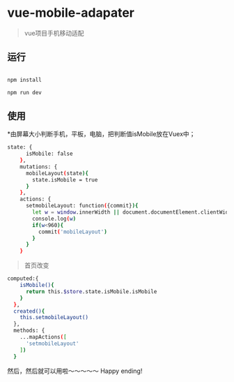 # vue-mobile-adapater

> vue项目手机移动适配

## 运行

``` bash

npm install

npm run dev

```

## 使用

*由屏幕大小判断手机，平板，电脑，把判断值isMobile放在Vuex中；
>

``` bash
state: {
      isMobile: false
    },
    mutations: {
      mobileLayout(state){
        state.isMobile = true
      }
    },
    actions: {
      setmobileLayout: function({commit}){
        let w = window.innerWidth || document.documentElement.clientWidth || document.body.clientWidth;
        console.log(w)
        if(w<960){
          commit('mobileLayout')
        }
      }
    }
```
>首页改变

``` bash
computed:{
    isMobile(){
      return this.$store.state.isMobile.isMobile
    }
  },
  created(){
    this.setmobileLayout()
  },
  methods: {
    ...mapActions([
      'setmobileLayout'
    ])
  }
```

然后，然后就可以用啦～～～～～
Happy ending!
